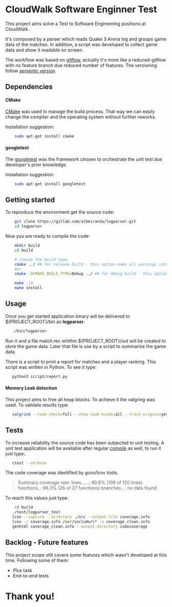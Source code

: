 # CloudWalk Software Enginner Test

This project aims solve a Test to Software Engineering positions at CloudWalk.

It's composed by a parser which reads Quake 3 Arena log and groups game data of the matches.
In addition, a script was developed to collect game data and show it readable on screen.

The workflow was based on [gitflow](https://www.atlassian.com/git/tutorials/comparing-workflows/gitflow-workflow), actually it's more like a reduced-gitflow with no feature branch due reduced number of features.
The versioning follow [semantic version](https://semver.org/)

## Dependencies

#### CMake 
[CMake](https://cmake.org/) was used to manage the build process. That way we can easily change the compiler and the operating system without further reworks.

Installation suggestion:
```bash
    sudo apt-get install cmake
```

#### googletest
The [googletest](https://github.com/google/googletest) was the framework chosen to orchestrate the unit test due developer's prior knowledge.

Installation suggestion:
```bash
    sudo apt-get install googletest
```

## Getting started

To reproduce the environment get the source code:
```bash
    git clone https://gitlab.com/albmiranda/logparser.git
    cd logparser
```

Now you are ready to compile the code:
```bash
    mkdir build
    cd build

    # choose the build type
    cmake ../ ## for release build - this option make all warnings into errors and turns on all optimizations
    #or
    cmake -DCMAKE_BUILD_TYPE=Debug ../ ## for debug build - this options shows debug information on compile time and include symbols into the binary.

    make -j4
    make install
```

## Usage
Once you get started application binary will be delivered to \${PROJECT_ROOT}/bin as **logparser**.
```bash
   ./bin/logparser
```
Run it and a file match.rec whithin \${PROJECT_ROOT}/out will be created to store the game data. Later that file is use by a script to summarize the game data.

There is a script to print a report for matches and a player ranking. This script was written in Python. To see it type:
```bash
   python3 script/report.py
```

#### Memory Leak detection

This project aims to free all heap blocks. To achieve it the valgring was used. To validate results type:
```bash
   valgrind --leak-check=full --show-leak-kinds=all --track-origins=yes --verbose ./bin/logparser
```

## Tests

To increase reliability the source code has been subjected to unit testing.
A unit test application will be available after regular [compile](#getting-started) as well, to run it just type:.
```bash
   ctest --verbose
```

The code coverage was identified by gcov/lcov tools.
> Summary coverage rate:
  lines......: 90.8% (109 of 120 lines)
  functions..: 96.3% (26 of 27 functions)
  branches...: no data found

To reach this values just type:
```bash
    cd build
   ./test/logparser_test
   lcov --capture --directory ./src --output-file coverage.info
   lcov -r coverage.info /usr/include/\* -o coverage_clean.info
   genhtml coverage_clean.info --output-directory codecoverage
```

## Backlog - Future features

This project scope still covers some features which wasn't developed at this time. Following some of them:
* *Plus* task
* End-to-end tests

# Thank you!